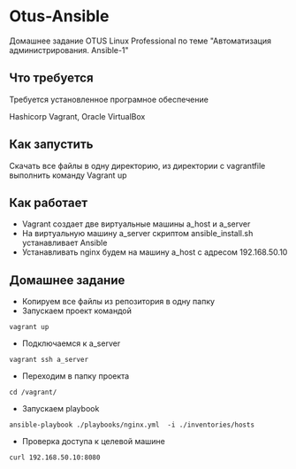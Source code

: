 # Otus-Ansible
Домашнее задание OTUS Linux Professional по теме "Автоматизация администрирования. Ansible-1"

## Что требуется
Требуется установленное програмное обеспечение

Hashicorp Vagrant, Oracle VirtualBox

## Как запустить
Скачать все файлы в одну директорию, из директории с vagrantfile выполнить команду Vagrant up

## Как работает

* Vagrant создает две виртуальные машины a_host и a_server
* На виртуальную машину a_server скриптом ansible_install.sh устанавливает Ansible
* Устанавливать nginx будем на машину a_host с адресом 192.168.50.10
 
## Домашнее задание
* Копируем все файлы из репозитория в одну папку
* Запускаем проект командой 
```
vagrant up
```
* Подключаемся к a_server
```
vagrant ssh a_server 
```
* Переходим в папку проекта
```
cd /vagrant/
```
* Запускаем playbook
```
ansible-playbook ./playbooks/nginx.yml  -i ./inventories/hosts
```
* Проверка доступа к целевой машине
```
curl 192.168.50.10:8080
```
